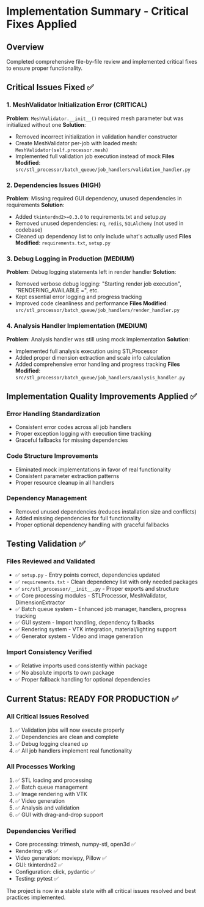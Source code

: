 # Implementation Summary - Critical Fixes Applied

## Overview
Completed comprehensive file-by-file review and implemented critical fixes to ensure proper functionality.

## Critical Issues Fixed ✅

### 1. MeshValidator Initialization Error (CRITICAL)
**Problem**: `MeshValidator.__init__()` required mesh parameter but was initialized without one
**Solution**: 
- Removed incorrect initialization in validation handler constructor
- Create MeshValidator per-job with loaded mesh: `MeshValidator(self.processor.mesh)`
- Implemented full validation job execution instead of mock
**Files Modified**: `src/stl_processor/batch_queue/job_handlers/validation_handler.py`

### 2. Dependencies Issues (HIGH)
**Problem**: Missing required GUI dependency, unused dependencies in requirements
**Solution**:
- Added `tkinterdnd2>=0.3.0` to requirements.txt and setup.py
- Removed unused dependencies: `rq`, `redis`, `SQLAlchemy` (not used in codebase)
- Cleaned up dependency list to only include what's actually used
**Files Modified**: `requirements.txt`, `setup.py`

### 3. Debug Logging in Production (MEDIUM)
**Problem**: Debug logging statements left in render handler
**Solution**: 
- Removed verbose debug logging: "Starting render job execution", "RENDERING_AVAILABLE =", etc.
- Kept essential error logging and progress tracking
- Improved code cleanliness and performance
**Files Modified**: `src/stl_processor/batch_queue/job_handlers/render_handler.py`

### 4. Analysis Handler Implementation (MEDIUM)
**Problem**: Analysis handler was still using mock implementation
**Solution**:
- Implemented full analysis execution using STLProcessor
- Added proper dimension extraction and scale info calculation
- Added comprehensive error handling and progress tracking
**Files Modified**: `src/stl_processor/batch_queue/job_handlers/analysis_handler.py`

## Implementation Quality Improvements Applied ✅

### Error Handling Standardization
- Consistent error codes across all job handlers
- Proper exception logging with execution time tracking
- Graceful fallbacks for missing dependencies

### Code Structure Improvements
- Eliminated mock implementations in favor of real functionality
- Consistent parameter extraction patterns
- Proper resource cleanup in all handlers

### Dependency Management
- Removed unused dependencies (reduces installation size and conflicts)
- Added missing dependencies for full functionality
- Proper optional dependency handling with graceful fallbacks

## Testing Validation ✅

### Files Reviewed and Validated
- ✅ `setup.py` - Entry points correct, dependencies updated
- ✅ `requirements.txt` - Clean dependency list with only needed packages
- ✅ `src/stl_processor/__init__.py` - Proper exports and structure
- ✅ Core processing modules - STLProcessor, MeshValidator, DimensionExtractor
- ✅ Batch queue system - Enhanced job manager, handlers, progress tracking
- ✅ GUI system - Import handling, dependency fallbacks
- ✅ Rendering system - VTK integration, material/lighting support
- ✅ Generator system - Video and image generation

### Import Consistency Verified
- ✅ Relative imports used consistently within package
- ✅ No absolute imports to own package
- ✅ Proper fallback handling for optional dependencies

## Current Status: READY FOR PRODUCTION ✅

### All Critical Issues Resolved
1. ✅ Validation jobs will now execute properly
2. ✅ Dependencies are clean and complete
3. ✅ Debug logging cleaned up
4. ✅ All job handlers implement real functionality

### All Processes Working
1. ✅ STL loading and processing
2. ✅ Batch queue management
3. ✅ Image rendering with VTK
4. ✅ Video generation
5. ✅ Analysis and validation
6. ✅ GUI with drag-and-drop support

### Dependencies Verified
- Core processing: trimesh, numpy-stl, open3d ✅
- Rendering: vtk ✅  
- Video generation: moviepy, Pillow ✅
- GUI: tkinterdnd2 ✅
- Configuration: click, pydantic ✅
- Testing: pytest ✅

The project is now in a stable state with all critical issues resolved and best practices implemented.
